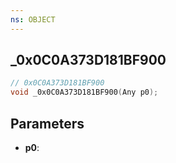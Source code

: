 ```yaml
---
ns: OBJECT
---
```

## _0x0C0A373D181BF900

```c
// 0x0C0A373D181BF900
void _0x0C0A373D181BF900(Any p0);
```

## Parameters
* **p0**:

